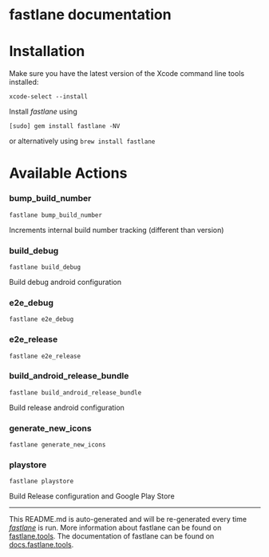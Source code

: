 fastlane documentation
================
# Installation

Make sure you have the latest version of the Xcode command line tools installed:

```
xcode-select --install
```

Install _fastlane_ using
```
[sudo] gem install fastlane -NV
```
or alternatively using `brew install fastlane`

# Available Actions
### bump_build_number
```
fastlane bump_build_number
```
Increments internal build number tracking (different than version)
### build_debug
```
fastlane build_debug
```
Build debug android configuration
### e2e_debug
```
fastlane e2e_debug
```

### e2e_release
```
fastlane e2e_release
```

### build_android_release_bundle
```
fastlane build_android_release_bundle
```
Build release android configuration
### generate_new_icons
```
fastlane generate_new_icons
```

### playstore
```
fastlane playstore
```
Build Release configuration and Google Play Store

----

This README.md is auto-generated and will be re-generated every time [_fastlane_](https://fastlane.tools) is run.
More information about fastlane can be found on [fastlane.tools](https://fastlane.tools).
The documentation of fastlane can be found on [docs.fastlane.tools](https://docs.fastlane.tools).
